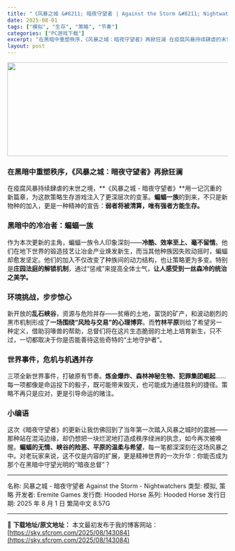```yaml
---
title: "《风暴之城 &#8211; 暗夜守望者 | Against the Storm &#8211; Nightwatchers | 繁简中文》全新物种与挑战正式上线"
date: 2025-08-01
tags: ["模拟", "生存", "策略", "节奏"]
categories: ["PC游戏下载"]
excerpt: "在黑暗中重塑秩序，《风暴之城：暗夜守望者》再掀狂澜 在疫腐风暴持续肆虐的末世之境，**《风暴之城 - 暗夜守望者》**用一记沉重的新篇章，为这款策略生存游戏注入了更深层次的变革。蝙蝠一族的到来，不只是新物种的加入，更是一种精神的宣告：弱者将被清算，唯有强者方能生存。 黑暗中的冷冶者：蝙蝠一族 作为本&hellip;"
layout: post
---
```


<img class="aligncenter size-full wp-image-143085" src="https://sky.sfcrom.com/wp-content/uploads/2025/08/2025080101122113.webp" alt="" width="700" height="215" />
<h3>在黑暗中重塑秩序，《风暴之城：暗夜守望者》再掀狂澜</h3>
在疫腐风暴持续肆虐的末世之境，**《风暴之城 - 暗夜守望者》**用一记沉重的新篇章，为这款策略生存游戏注入了更深层次的变革。<strong>蝙蝠一族</strong>的到来，不只是新物种的加入，更是一种精神的宣告：<strong>弱者将被清算，唯有强者方能生存。</strong>
<h3>黑暗中的冷冶者：蝙蝠一族</h3>
作为本次更新的主角，蝙蝠一族令人印象深刻——<strong>冷酷、效率至上、毫不留情</strong>。他们在地下世界的锻造技艺让冶金产业焕发新生，而当其他种族因失败动摇时，蝙蝠却愈发坚定。他们的加入不仅改变了种族间的动力结构，也让策略更为多变。特别是<strong>庄园法庭的解锁机制</strong>，通过“惩戒”来提高全体士气，<strong>让人感受到一丝森冷的统治之美学。</strong>
<h3>环境挑战，步步惊心</h3>
新开放的<strong>乱石峡谷</strong>，资源与危险并存——贫瘠的土地，富饶的矿产，和波动剧烈的黑市机制形成了<strong>一场围绕“风险与交易”的心理博弈</strong>。而<strong>竹林平原</strong>则给了希望另一种定义，借助羽喙兽的帮助，总督们将在这片生态脆弱的土地上培育新生，只不过，一切都取决于你是否能善待这些奇特的“土地守护者”。
<h3>世界事件，危机与机遇并存</h3>
三项全新世界事件，打破原有节奏。<strong>炼金爆炸、森林神秘生物、犯罪集团崛起</strong>……每一项都像是命运投下的骰子，既可能带来毁灭，也可能成为通往胜利的捷径。策略不再只是应对，更是引导命运的赌注。
<h3>小编语</h3>
这次《暗夜守望者》的更新让我仿佛回到了当年第一次踏入风暴之城时的震撼——那种站在混沌边缘，却仍想把一块烂泥地打造成秩序绿洲的执念，如今再次被唤醒。<strong>蝙蝠的无情、峡谷的险恶、平原的温柔与希望</strong>，每一笔都深深刻在这场风暴之中。对老玩家来说，这不仅是内容的扩展，更是精神世界的一次升华：你能否成为那个在黑暗中守望光明的“暗夜总督”？

<hr />

名称: 风暴之城 - 暗夜守望者 Against the Storm - Nightwatchers
类型: 模拟, 策略
开发者: Eremite Games
发行商: Hooded Horse
系列: Hooded Horse
发行日期: 2025 年 8 月 1 日
繁简中文
8.57G

---
📖 **下载地址/原文地址：** 本文最初发布于我的博客网站：[https://sky.sfcrom.com/2025/08/143084](https://sky.sfcrom.com/2025/08/143084)
